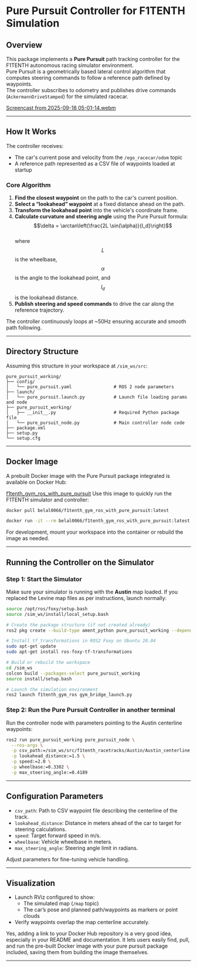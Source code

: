 # Pure Pursuit Controller for F1TENTH Simulation

## Overview

This package implements a **Pure Pursuit** path tracking controller for the F1TENTH autonomous racing simulator environment.  
Pure Pursuit is a geometrically based lateral control algorithm that computes steering commands to follow a reference path defined by waypoints.  
The controller subscribes to odometry and publishes drive commands (`AckermannDriveStamped`) for the simulated racecar.

[Screencast from 2025-09-18 05-01-14.webm](https://github.com/user-attachments/assets/2448e7f0-a333-4d62-8cbb-e63f5aaa8ccd)

 
***

## How It Works

The controller receives:

- The car's current pose and velocity from the `/ego_racecar/odom` topic
- A reference path represented as a CSV file of waypoints loaded at startup

### Core Algorithm

1. **Find the closest waypoint** on the path to the car's current position.
2. **Select a “lookahead” waypoint** at a fixed distance ahead on the path.
3. **Transform the lookahead point** into the vehicle's coordinate frame.
4. **Calculate curvature and steering angle** using the Pure Pursuit formula:  
   $$\delta = \arctan\left(\frac{2L \sin(\alpha)}{l_d}\right)$$  
   where $$L$$ is the wheelbase, $$\alpha$$ is the angle to the lookahead point, and $$l_d$$ is the lookahead distance.
5. **Publish steering and speed commands** to drive the car along the reference trajectory.

The controller continuously loops at ~50Hz ensuring accurate and smooth path following.

***

## Directory Structure

Assuming this structure in your workspace at `/sim_ws/src`:

```
pure_pursuit_working/
├── config/
│   └── pure_pursuit.yaml                # ROS 2 node parameters
├── launch/
│   └── pure_pursuit.launch.py           # Launch file loading params and node
├── pure_pursuit_working/
│   ├── __init__.py                      # Required Python package file
│   └── pure_pursuit_node.py             # Main controller node code
├── package.xml
├── setup.py
└── setup.cfg
```

***

## Docker Image

A prebuilt Docker image with the Pure Pursuit package integrated is available on Docker Hub:

[f1tenth_gym_ros_with_pure_pursuit](https://hub.docker.com/r/belal0066/f1tenth_gym_ros_with_pure_pursuit)
Use this image to quickly run the F1TENTH simulator and controller:

```bash
docker pull belal0066/f1tenth_gym_ros_with_pure_pursuit:latest

docker run -it --rm belal0066/f1tenth_gym_ros_with_pure_pursuit:latest
```

For development, mount your workspace into the container or rebuild the image as needed.

***

## Running the Controller on the Simulator

### Step 1: Start the Simulator

Make sure your simulator is running with the **Austin** map loaded. If you replaced the Levine map files as per instructions, launch normally:

```bash
source /opt/ros/foxy/setup.bash
source /sim_ws/install/local_setup.bash

# Create the package structure (if not created already)
ros2 pkg create --build-type ament_python pure_pursuit_working --dependencies rclpy geometry_msgs nav_msgs ackermann_msgs tf2_ros tf_transformations

# Install tf_transformations in ROS2 Foxy on Ubuntu 20.04
sudo apt-get update
sudo apt-get install ros-foxy-tf-transformations

# Build or rebuild the workspace
cd /sim_ws
colcon build --packages-select pure_pursuit_working
source install/setup.bash

# Launch the simulation environment
ros2 launch f1tenth_gym_ros gym_bridge_launch.py
```

### Step 2: Run the Pure Pursuit Controller in another terminal

Run the controller node with parameters pointing to the Austin centerline waypoints:

```bash
ros2 run pure_pursuit_working pure_pursuit_node \
  --ros-args \
  -p csv_path:=/sim_ws/src/f1tenth_racetracks/Austin/Austin_centerline.csv \
  -p lookahead_distance:=1.5 \
  -p speed:=2.0 \
  -p wheelbase:=0.3302 \
  -p max_steering_angle:=0.4189
```

***

## Configuration Parameters

- `csv_path`: Path to CSV waypoint file describing the centerline of the track.
- `lookahead_distance`: Distance in meters ahead of the car to target for steering calculations.
- `speed`: Target forward speed in m/s.
- `wheelbase`: Vehicle wheelbase in meters.
- `max_steering_angle`: Steering angle limit in radians.

Adjust parameters for fine-tuning vehicle handling.

***

## Visualization

- Launch RViz configured to show:
  - The simulated map (`/map` topic)
  - The car’s pose and planned path/waypoints as markers or point clouds
- Verify waypoints overlap the map centerline accurately.

Yes, adding a link to your Docker Hub repository is a very good idea, especially in your README and documentation. It lets users easily find, pull, and run the pre-built Docker image with your pure pursuit package included, saving them from building the image themselves.

***



